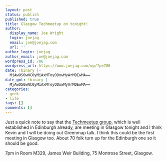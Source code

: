 ```yaml
---
layout: post
status: publish
published: true
title: Glasgow Techmeetup on tonight!
author:
  display_name: Joe Wright
  login: joejag
  email: joe@joejag.com
  url: ''
author_login: joejag
author_email: joe@joejag.com
wordpress_id: 786
wordpress_url: https://www.joejag.com/wp/?p=786
date: !binary |-
  MjAwOS0wNC0yMiAxMToyODowMyArMDEwMA==
date_gmt: !binary |-
  MjAwOS0wNC0yMiAxMToyODowMyArMDEwMA==
categories:
- geek
- life
tags: []
comments: []
---
```

<p>Just a quick note to say that the <a href="http://www.techmeetup.co.uk">Techmeetup group</a>, which is well established in Edinburgh already, are meeting in Glasgow tonight and I think Kevin and I will be doing out Greenmap talk.  I think this could be the first meeting in Glasgow too.  About 70 folk turn up for the Edinburgh one so it should be good.</p>
<p>7pm in Room M329, James Weir Building, 75 Montrose Street, Glasgow.</p>
